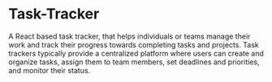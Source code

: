 # Task-Tracker
A React based task tracker, that helps individuals or teams manage their work and track their progress towards completing tasks and projects. Task trackers typically provide a centralized platform where users can create and organize tasks, assign them to team members, set deadlines and priorities, and monitor their status.
